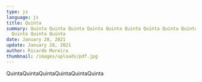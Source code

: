 ```yaml
---
type: js
language: js
title: Quinta
summary: Quinta Quinta Quinta Quinta Quinta Quinta Quinta Quinta Quinta Quinta
  Quinta Quinta Quinta
date: January 28, 2021
update: January 28, 2021
author: Ricardo Moreira
thumbnail: /images/uploads/pdf.jpg
---
```

QuintaQuintaQuintaQuintaQuintaQuinta
